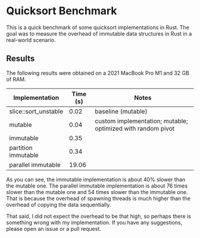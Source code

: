 # Quicksort Benchmark

This is a quick benchmark of some quicksort implementations in Rust.
The goal was to measure the overhead of immutable data structures in Rust
in a real-world scenario.

## Results

The following results were obtained on a 2021 MacBook Pro M1 and 32 GB of RAM.

| Implementation       | Time (s) | Notes
|----------------------|----------|--------
| slice::sort_unstable | 0.02     | baseline (mutable)
| mutable              | 0.04     | custom implementation; mutable; optimized with random pivot
| immutable            | 0.35     | 
| partition immutable  | 0.34     |
| parallel immutable   | 19.06    |

As you can see, the immutable implementation is about 40% slower than the
mutable one. The parallel immutable implementation is about 76 times slower than
the mutable one and 54 times slower than the immutable one.
That is because the overhead of spawning threads is much higher
than the overhead of copying the data sequentially.

That said, I did not expect the overhead to be that high, so perhaps there is
something wrong with my implementation. If you have any suggestions, please
open an issue or a pull request.